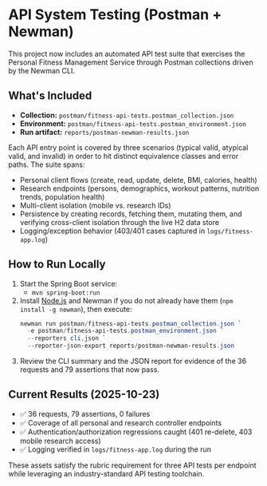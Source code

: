 # API System Testing (Postman + Newman)

This project now includes an automated API test suite that exercises the
Personal Fitness Management Service through Postman collections driven by the
Newman CLI.

## What's Included
- **Collection:** `postman/fitness-api-tests.postman_collection.json`
- **Environment:** `postman/fitness-api-tests.postman_environment.json`
- **Run artifact:** `reports/postman-newman-results.json`

Each API entry point is covered by three scenarios (typical valid, atypical
valid, and invalid) in order to hit distinct equivalence classes and error
paths. The suite spans:

- Personal client flows (create, read, update, delete, BMI, calories, health)
- Research endpoints (persons, demographics, workout patterns, nutrition
  trends, population health)
- Multi-client isolation (mobile vs. research IDs)
- Persistence by creating records, fetching them, mutating them, and verifying
  cross-client isolation through the live H2 data store
- Logging/exception behavior (403/401 cases captured in `logs/fitness-app.log`)

## How to Run Locally
1. Start the Spring Boot service:
   - `mvn spring-boot:run`
2. Install [Node.js](https://nodejs.org/) and Newman if you do not already have
   them (`npm install -g newman`), then execute:
   ```powershell
   newman run postman/fitness-api-tests.postman_collection.json `
     -e postman/fitness-api-tests.postman_environment.json `
     --reporters cli,json `
     --reporter-json-export reports/postman-newman-results.json
   ```
3. Review the CLI summary and the JSON report for evidence of the 36 requests
   and 79 assertions that now pass.

## Current Results (2025-10-23)
- ✅ 36 requests, 79 assertions, 0 failures
- ✅ Coverage of all personal and research controller endpoints
- ✅ Authentication/authorization regressions caught (401 re-delete, 403 mobile
  research access)
- ✅ Logging verified in `logs/fitness-app.log` during the run

These assets satisfy the rubric requirement for three API tests per endpoint
while leveraging an industry-standard API testing toolchain.
